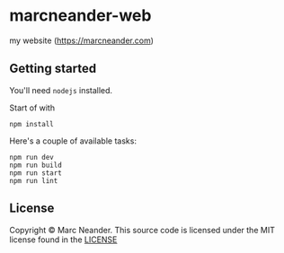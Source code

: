 # marcneander-web
my website (https://marcneander.com)

## Getting started

You'll need `nodejs` installed.

Start of with
```
npm install
```

Here's a couple of available tasks:
```
npm run dev
npm run build
npm run start
npm run lint
```

## License

Copyright © Marc Neander. This source code is licensed under the MIT
license found in the [LICENSE](https://github.com/marcneander/marcneander-web/blob/main/LICENSE)